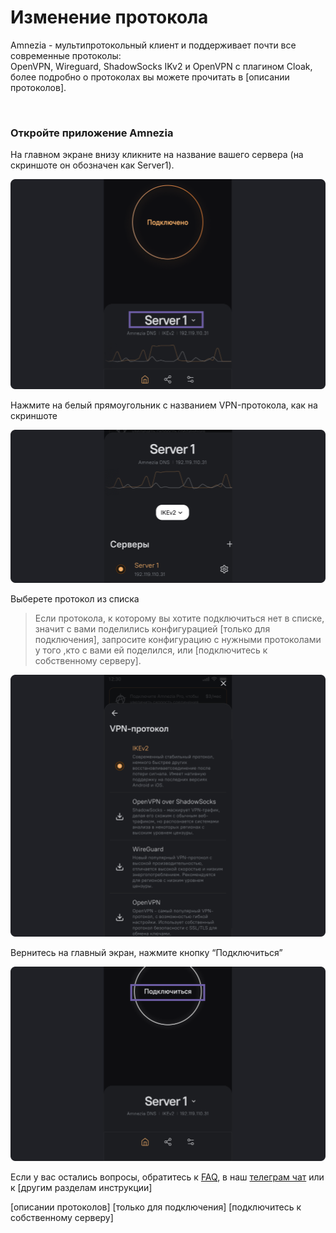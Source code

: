 # Изменение протокола

Amnezia - мультипротокольный клиент и поддерживает почти все современные протоколы:  
OpenVPN, Wireguard, ShadowSocks IKv2 и OpenVPN с плагином  Cloak, более подробно о протоколах вы можете прочитать  в [описании протоколов].


&nbsp;

### Откройте приложение Amnezia


 На главном экране  внизу  кликните на название вашего сервера  (на скриншоте он обозначен как Server1). 

![instruction 1](https://raw.githubusercontent.com/Aftershock669/amnezia-open-docs/master/docs/ru/instructions/14_protocol-change/img/cp_ru_1.png)

Нажмите  на белый прямоугольник  с названием VPN-протокола, 
как на скриншоте

![instruction 1](https://raw.githubusercontent.com/Aftershock669/amnezia-open-docs/master/docs/ru/instructions/14_protocol-change/img/cp_ru_2.png)

Выберете протокол из списка 

>Если протокола, к которому вы хотите подключиться нет в списке, значит с вами поделились  конфигурацией [только для подключения], запросите конфигурацию с нужными протоколами у того ,кто с вами ей поделился, или [подключитесь к собственному серверу].  


![instruction 1](https://raw.githubusercontent.com/Aftershock669/amnezia-open-docs/master/docs/ru/instructions/14_protocol-change/img/cp_ru_3.png)

Вернитесь на главный экран, нажмите кнопку “Подключиться”

![instruction 1](https://raw.githubusercontent.com/Aftershock669/amnezia-open-docs/master/docs/ru/instructions/14_protocol-change/img/cp_ru_4.png)


Если у вас остались вопросы, обратитесь к [FAQ], в наш [телеграм чат] или к [другим разделам инструкции]


[amnezia-site-ext-link]: https://amnezia-web-nx1r.vercel.app
[about-int-link]: /about  
[FAQ]: /about 
[телеграм чат]: /about 
[описании протоколов]
[только для подключения]
[подключитесь к собственному серверу]




















